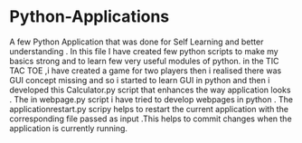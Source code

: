 # Python-Applications
A few Python Application that was done for Self  Learning and better understanding .
In this file I have created few python scripts to make my basics strong and to learn few very useful modules of python.
in the TIC TAC TOE ,i have created a game for two players then i realised there was GUI concept missing and so i started to learn GUI in python and then i developed this Calculator.py script that enhances the way application looks .
The in webpage.py script i have tried to develop webpages in python  .
The applicationrestart.py scripy helps to restart the current application with the corresponding file passed as input .This helps to commit changes when the application is currently running.
